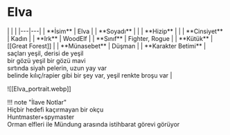 # Elva   
  
<div class="grid cards" markdown>  
|  |  |  
|---|---|  
| **İsim** | Elva |  
| **Soyadı** |  |  
| **Hizip** |  |  
| **Cinsiyet** | Kadın |  
| **Irk** | WoodElf |  
| **Sınıf** | Fighter, Rogue |  
| **Kütük** | [[Great Forest]] |  
| **Münasebet** | Düşman |  
| **Karakter Betimi** | saçları yeşil, derisi de yeşil<br>bir gözü yeşil bir gözü mavi<br>sırtında siyah pelerin, uzun yay var<br>belinde kılıç/rapier gibi bir şey var, yeşil renkte broşu var |  
  
![[Elva_portrait.webp]]  
</div>  
  
!!! note "İlave Notlar"  
	Hiçbir hedefi kaçırmayan bir okçu  
	Huntmaster+spymaster  
	Orman elfleri ile Mündung arasında istihbarat görevi görüyor  
